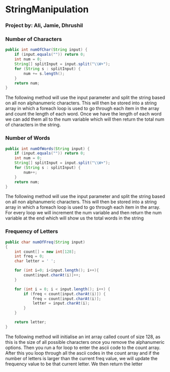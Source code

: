 # StringManipulation
### Project by: Ali, Jamie, Dhrushil

### Number of Characters
```java
public int numOfChar(String input) {
    if (input.equals("")) return 0;
    int num = 0;
    String[] splitInput = input.split("\\W+");
    for (String s : splitInput) {
        num += s.length();
    }
    return num;
}
```
The following method will use the input parameter and split the string based on all non alphanumeric characters. This will then be stored into a string array in which a foreach loop is used to go through each item in the array and count the length of each word. Once we have the length of each word we can add them all to the num variable which will then return the total num of characters in the string.

### Number of Words
```java
public int numOfWords(String input) {
    if (input.equals("")) return 0;
    int num = 0;
    String[] splitInput = input.split("\\W+");
    for (String s : splitInput) {
        num++;
    }
    return num;
}
```
The following method will use the input parameter and split the string based on all non alphanumeric characters. This will then be stored into a string array in which a foreach loop is used to go through each item in the array. For every loop we will increment the num variable and then return the num variable at the end which will show us the total words in the string

### Frequency of Letters
```java
public char numOfFreq(String input)
{
    int count[] = new int[128];
    int freq = 0;
    char letter = ' ';

    for (int i=0; i<input.length(); i++){
        count[input.charAt(i)]++;
    }

    for (int i = 0; i < input.length(); i++) {
        if (freq < count[input.charAt(i)]) {
            freq = count[input.charAt(i)];
            letter = input.charAt(i);
        }
    }

    return letter;
}
 ```
The following method will initialise an int array called count of size 128, as this is the size of all possible characters once you remove the alphanumeric options. Then you run a for loop to enter the ascii code to the count array. After this you loop through all the ascii codes in the count array and if the number of letters is larger than the current freq value, we will update the frequency value to be that current letter. We then return the letter
